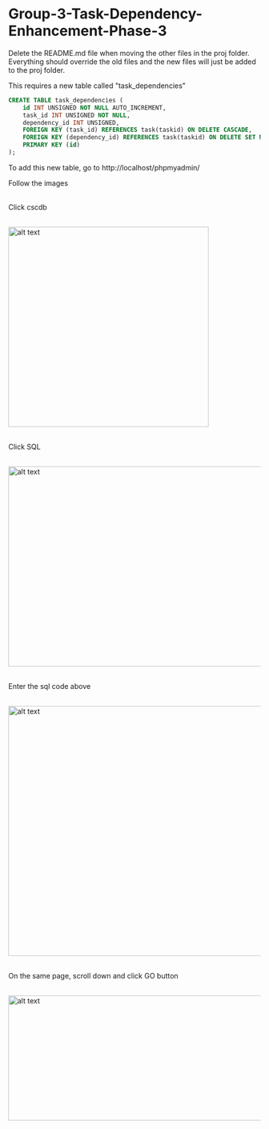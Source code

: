 # Group-3-Task-Dependency-Enhancement-Phase-3

Delete the README.md file when moving the other files in the proj folder. 
<br>
Everything should override the old files and the new files will just be added to the proj folder.

This requires a new table called "task_dependencies"

```sql
CREATE TABLE task_dependencies (
    id INT UNSIGNED NOT NULL AUTO_INCREMENT,
    task_id INT UNSIGNED NOT NULL,
    dependency_id INT UNSIGNED,
    FOREIGN KEY (task_id) REFERENCES task(taskid) ON DELETE CASCADE,
    FOREIGN KEY (dependency_id) REFERENCES task(taskid) ON DELETE SET NULL,
    PRIMARY KEY (id)
);
```

To add this new table, go to http://localhost/phpmyadmin/

Follow the images
<br>
<p><p>
<br>
Click cscdb
<br>
<p><p>
<br>
<img src="https://cdn.discordapp.com/attachments/1028895750819692616/1101260952642519110/image.png" alt="alt text" width="400" height="400">
<br>
<p><p>
<br>
Click SQL
<br>
<p><p>
<br>
<img src="https://cdn.discordapp.com/attachments/1028895750819692616/1101261089464922112/image.png" alt="alt text" width="1000" height="400">
<br>
<p><p>
<br>
Enter the sql code above
<br>
<p><p>
<br>
<img src="https://cdn.discordapp.com/attachments/1028895750819692616/1101261278049222706/image.png" alt="alt text" width="1000" height="500">    
<br>
<p><p>
<br>
On the same page, scroll down and click GO button
<br>
<p><p>
<br>
<img src="https://cdn.discordapp.com/attachments/1028895750819692616/1101261553950523523/image.png" alt="alt text" width="1000" height="250">    
    
    
    
   


